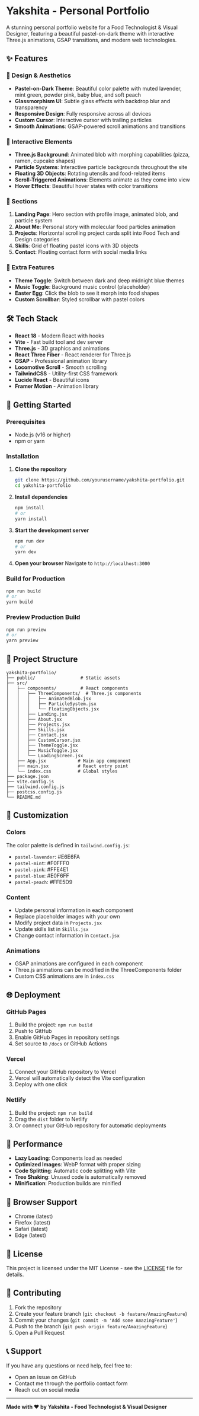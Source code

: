 # Yakshita - Personal Portfolio

A stunning personal portfolio website for a Food Technologist & Visual Designer, featuring a beautiful pastel-on-dark theme with interactive Three.js animations, GSAP transitions, and modern web technologies.

## ✨ Features

### 🎨 Design & Aesthetics
- **Pastel-on-Dark Theme**: Beautiful color palette with muted lavender, mint green, powder pink, baby blue, and soft peach
- **Glassmorphism UI**: Subtle glass effects with backdrop blur and transparency
- **Responsive Design**: Fully responsive across all devices
- **Custom Cursor**: Interactive cursor with trailing particles
- **Smooth Animations**: GSAP-powered scroll animations and transitions

### 🚀 Interactive Elements
- **Three.js Background**: Animated blob with morphing capabilities (pizza, ramen, cupcake shapes)
- **Particle Systems**: Interactive particle backgrounds throughout the site
- **Floating 3D Objects**: Rotating utensils and food-related items
- **Scroll-Triggered Animations**: Elements animate as they come into view
- **Hover Effects**: Beautiful hover states with color transitions

### 📱 Sections
1. **Landing Page**: Hero section with profile image, animated blob, and particle system
2. **About Me**: Personal story with molecular food particles animation
3. **Projects**: Horizontal scrolling project cards split into Food Tech and Design categories
4. **Skills**: Grid of floating pastel icons with 3D objects
5. **Contact**: Floating contact form with social media links

### 🎵 Extra Features
- **Theme Toggle**: Switch between dark and deep midnight blue themes
- **Music Toggle**: Background music control (placeholder)
- **Easter Egg**: Click the blob to see it morph into food shapes
- **Custom Scrollbar**: Styled scrollbar with pastel colors

## 🛠️ Tech Stack

- **React 18** - Modern React with hooks
- **Vite** - Fast build tool and dev server
- **Three.js** - 3D graphics and animations
- **React Three Fiber** - React renderer for Three.js
- **GSAP** - Professional animation library
- **Locomotive Scroll** - Smooth scrolling
- **TailwindCSS** - Utility-first CSS framework
- **Lucide React** - Beautiful icons
- **Framer Motion** - Animation library

## 🚀 Getting Started

### Prerequisites
- Node.js (v16 or higher)
- npm or yarn

### Installation

1. **Clone the repository**
   ```bash
   git clone https://github.com/yourusername/yakshita-portfolio.git
   cd yakshita-portfolio
   ```

2. **Install dependencies**
   ```bash
   npm install
   # or
   yarn install
   ```

3. **Start the development server**
   ```bash
   npm run dev
   # or
   yarn dev
   ```

4. **Open your browser**
   Navigate to `http://localhost:3000`

### Build for Production

```bash
npm run build
# or
yarn build
```

### Preview Production Build

```bash
npm run preview
# or
yarn preview
```

## 📁 Project Structure

```
yakshita-portfolio/
├── public/                 # Static assets
├── src/
│   ├── components/         # React components
│   │   ├── ThreeComponents/  # Three.js components
│   │   │   ├── AnimatedBlob.jsx
│   │   │   ├── ParticleSystem.jsx
│   │   │   └── FloatingObjects.jsx
│   │   ├── Landing.jsx
│   │   ├── About.jsx
│   │   ├── Projects.jsx
│   │   ├── Skills.jsx
│   │   ├── Contact.jsx
│   │   ├── CustomCursor.jsx
│   │   ├── ThemeToggle.jsx
│   │   ├── MusicToggle.jsx
│   │   └── LoadingScreen.jsx
│   ├── App.jsx            # Main app component
│   ├── main.jsx           # React entry point
│   └── index.css          # Global styles
├── package.json
├── vite.config.js
├── tailwind.config.js
├── postcss.config.js
└── README.md
```

## 🎨 Customization

### Colors
The color palette is defined in `tailwind.config.js`:
- `pastel-lavender`: #E6E6FA
- `pastel-mint`: #F0FFF0
- `pastel-pink`: #FFE4E1
- `pastel-blue`: #E0F6FF
- `pastel-peach`: #FFE5D9

### Content
- Update personal information in each component
- Replace placeholder images with your own
- Modify project data in `Projects.jsx`
- Update skills list in `Skills.jsx`
- Change contact information in `Contact.jsx`

### Animations
- GSAP animations are configured in each component
- Three.js animations can be modified in the ThreeComponents folder
- Custom CSS animations are in `index.css`

## 🌐 Deployment

### GitHub Pages
1. Build the project: `npm run build`
2. Push to GitHub
3. Enable GitHub Pages in repository settings
4. Set source to `/docs` or GitHub Actions

### Vercel
1. Connect your GitHub repository to Vercel
2. Vercel will automatically detect the Vite configuration
3. Deploy with one click

### Netlify
1. Build the project: `npm run build`
2. Drag the `dist` folder to Netlify
3. Or connect your GitHub repository for automatic deployments

## 🎯 Performance

- **Lazy Loading**: Components load as needed
- **Optimized Images**: WebP format with proper sizing
- **Code Splitting**: Automatic code splitting with Vite
- **Tree Shaking**: Unused code is automatically removed
- **Minification**: Production builds are minified

## 🔧 Browser Support

- Chrome (latest)
- Firefox (latest)
- Safari (latest)
- Edge (latest)

## 📝 License

This project is licensed under the MIT License - see the [LICENSE](LICENSE) file for details.

## 🤝 Contributing

1. Fork the repository
2. Create your feature branch (`git checkout -b feature/AmazingFeature`)
3. Commit your changes (`git commit -m 'Add some AmazingFeature'`)
4. Push to the branch (`git push origin feature/AmazingFeature`)
5. Open a Pull Request

## 📞 Support

If you have any questions or need help, feel free to:
- Open an issue on GitHub
- Contact me through the portfolio contact form
- Reach out on social media

---

**Made with ❤️ by Yakshita - Food Technologist & Visual Designer** 